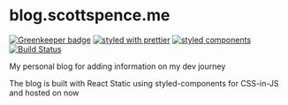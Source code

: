 # blog.scottspence.me

[![Greenkeeper badge](https://badges.greenkeeper.io/spences10/blog.scottspence.me.svg)](https://greenkeeper.io/)
[![styled with prettier](https://img.shields.io/badge/styled_with-prettier-ff69b4.svg)](https://github.com/prettier/prettier)
[![styled components](https://img.shields.io/badge/style-%F0%9F%92%85%20styled--components-orange.svg?colorB=daa357&colorA=db748e)](https://github.com/styled-components/styled-components)
[![Build Status](https://travis-ci.org/spences10/blog.scottspence.me.svg?branch=master)](https://travis-ci.org/spences10/blog.scottspence.me)

My personal blog for adding information on my dev journey

The blog is built with React Static using styled-components for
CSS-in-JS and hosted on now
